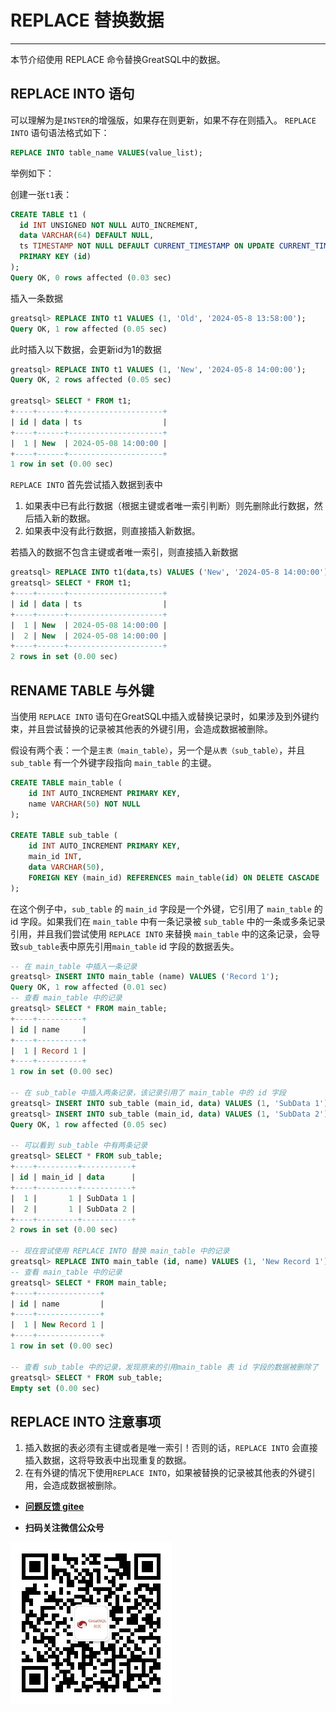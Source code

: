 # REPLACE 替换数据
---

本节介绍使用 REPLACE 命令替换GreatSQL中的数据。

## REPLACE INTO 语句
可以理解为是`INSTER`的增强版，如果存在则更新，如果不存在则插入。
`REPLACE INTO` 语句语法格式如下：
```sql
REPLACE INTO table_name VALUES(value_list);
```
举例如下：

创建一张`t1`表：
```sql
CREATE TABLE t1 (
  id INT UNSIGNED NOT NULL AUTO_INCREMENT,
  data VARCHAR(64) DEFAULT NULL,
  ts TIMESTAMP NOT NULL DEFAULT CURRENT_TIMESTAMP ON UPDATE CURRENT_TIMESTAMP,
  PRIMARY KEY (id)
);
Query OK, 0 rows affected (0.03 sec)
```
插入一条数据
```sql
greatsql> REPLACE INTO t1 VALUES (1, 'Old', '2024-05-8 13:58:00');
Query OK, 1 row affected (0.05 sec)
```
此时插入以下数据，会更新id为1的数据
```sql
greatsql> REPLACE INTO t1 VALUES (1, 'New', '2024-05-8 14:00:00');
Query OK, 2 rows affected (0.05 sec)

greatsql> SELECT * FROM t1;
+----+------+---------------------+
| id | data | ts                  |
+----+------+---------------------+
|  1 | New  | 2024-05-08 14:00:00 |
+----+------+---------------------+
1 row in set (0.00 sec)
```
`REPLACE INTO` 首先尝试插入数据到表中
1. 如果表中已有此行数据（根据主键或者唯一索引判断）则先删除此行数据，然后插入新的数据。 
2. 如果表中没有此行数据，则直接插入新数据。

若插入的数据不包含主键或者唯一索引，则直接插入新数据
```sql
greatsql> REPLACE INTO t1(data,ts) VALUES ('New', '2024-05-8 14:00:00');
greatsql> SELECT * FROM t1;
+----+------+---------------------+
| id | data | ts                  |
+----+------+---------------------+
|  1 | New  | 2024-05-08 14:00:00 |
|  2 | New  | 2024-05-08 14:00:00 |
+----+------+---------------------+
2 rows in set (0.00 sec)
```
## RENAME TABLE 与外键

当使用 `REPLACE INTO` 语句在GreatSQL中插入或替换记录时，如果涉及到外键约束，并且尝试替换的记录被其他表的外键引用，会造成数据被删除。

假设有两个表：一个是`主表（main_table）`，另一个是`从表（sub_table）`，并且 `sub_table` 有一个外键字段指向 `main_table` 的主键。
```sql
CREATE TABLE main_table (  
    id INT AUTO_INCREMENT PRIMARY KEY,  
    name VARCHAR(50) NOT NULL  
);  
  
CREATE TABLE sub_table (  
    id INT AUTO_INCREMENT PRIMARY KEY,  
    main_id INT,  
    data VARCHAR(50),  
    FOREIGN KEY (main_id) REFERENCES main_table(id) ON DELETE CASCADE  
);
```
在这个例子中，`sub_table` 的 `main_id` 字段是一个外键，它引用了 `main_table` 的 id 字段。如果我们在 `main_table` 中有一条记录被 `sub_table` 中的一条或多条记录引用，并且我们尝试使用 `REPLACE INTO` 来替换 `main_table` 中的这条记录，会导致`sub_table`表中原先引用`main_table` id 字段的数据丢失。

```sql
-- 在 main_table 中插入一条记录  
greatsql> INSERT INTO main_table (name) VALUES ('Record 1');
Query OK, 1 row affected (0.01 sec)
-- 查看 main_table 中的记录  
greatsql> SELECT * FROM main_table;
+----+----------+
| id | name     |
+----+----------+
|  1 | Record 1 |
+----+----------+
1 row in set (0.00 sec)

-- 在 sub_table 中插入两条记录，该记录引用了 main_table 中的 id 字段  
greatsql> INSERT INTO sub_table (main_id, data) VALUES (1, 'SubData 1');  
greatsql> INSERT INTO sub_table (main_id, data) VALUES (1, 'SubData 2');  
Query OK, 1 row affected (0.05 sec)

-- 可以看到 sub_table 中有两条记录
greatsql> SELECT * FROM sub_table;
+----+---------+-----------+
| id | main_id | data      |
+----+---------+-----------+
|  1 |       1 | SubData 1 |
|  2 |       1 | SubData 2 |
+----+---------+-----------+
2 rows in set (0.00 sec)
  
-- 现在尝试使用 REPLACE INTO 替换 main_table 中的记录  
greatsql> REPLACE INTO main_table (id, name) VALUES (1, 'New Record 1');
-- 查看 main_table 中的记录  
greatsql> SELECT * FROM main_table;
+----+--------------+
| id | name         |
+----+--------------+
|  1 | New Record 1 |
+----+--------------+
1 row in set (0.00 sec)

-- 查看 sub_table 中的记录，发现原来的引用main_table 表 id 字段的数据被删除了
greatsql> SELECT * FROM sub_table;
Empty set (0.00 sec)
```

## REPLACE INTO 注意事项
1. 插入数据的表必须有主键或者是唯一索引！否则的话，`REPLACE INTO` 会直接插入数据，这将导致表中出现重复的数据。
2. 在有外键的情况下使用`REPLACE INTO`，如果被替换的记录被其他表的外键引用，会造成数据被删除。

- **[问题反馈 gitee](https://gitee.com/GreatSQL/GreatSQL-Manual/issues)**

- **扫码关注微信公众号**

![greatsql-wx](../greatsql-wx.jpg)
